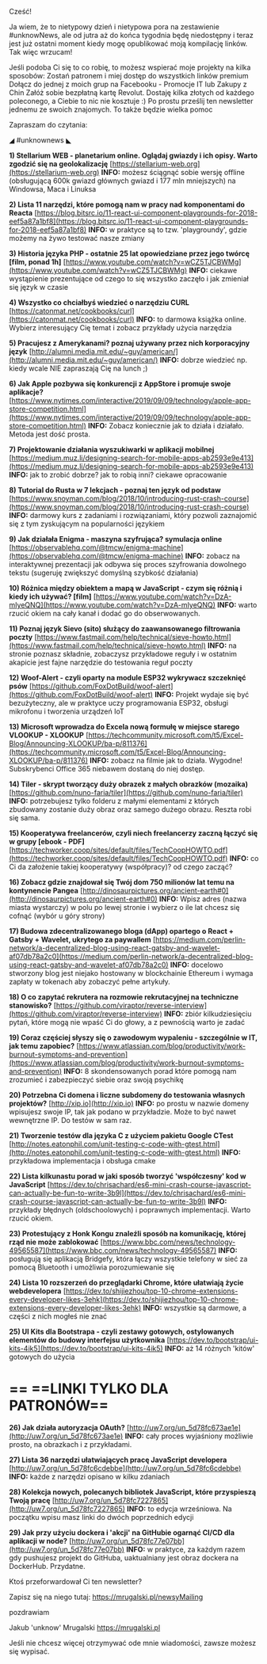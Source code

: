 Cześć!

Ja wiem, że to nietypowy dzień i nietypowa pora na zestawienie #unknowNews, ale od jutra aż do końca tygodnia będę niedostępny i teraz jest już ostatni moment kiedy mogę opublikować moją kompilację linków. Tak więc wrzucam!

 

Jeśli podoba Ci się to co robię, to możesz wspierać moje projekty na kilka sposobów:
Zostań patronem i miej dostęp do wszystkich linków premium
Dołącz do jednej z moich grup na Facebooku - Promocje IT lub Zakupy z Chin
Załóż sobie bezpłatną kartę Revolut. Dostaję kilka złotych od każdego poleconego, a Ciebie to nic nie kosztuje :)
Po prostu prześlij ten newsletter jednemu ze swoich znajomych. To także będzie wielka pomoc
 

Zapraszam do czytania:

 

◢ #unknownews ◣


**1) Stellarium WEB - planetarium online. Oglądaj gwiazdy i ich opisy. Warto zgodzić się na geolokalizację**
[https://stellarium-web.org](https://stellarium-web.org)
**INFO:** możesz ściągnąć sobie wersję offline (obsługującą 600k gwiazd głównych gwiazd i 177 mln mniejszych) na Windowsa, Maca i Linuksa


**2) Lista 11 narzędzi, które pomogą nam w pracy nad komponentami do Reacta**
[https://blog.bitsrc.io/11-react-ui-component-playgrounds-for-2018-eef5a87a1bf8](https://blog.bitsrc.io/11-react-ui-component-playgrounds-for-2018-eef5a87a1bf8)
**INFO:** w praktyce są to tzw. 'playgroundy', gdzie możemy na żywo testować nasze zmiany


**3) Historia języka PHP - ostatnie 25 lat opowiedziane przez jego twórcę [film, ponad 1h]**
[https://www.youtube.com/watch?v=wCZ5TJCBWMg](https://www.youtube.com/watch?v=wCZ5TJCBWMg)
**INFO:** ciekawe wystąpienie prezentujące od czego to się wszystko zaczęło i jak zmieniał się język w czasie


**4) Wszystko co chciałbyś wiedzieć o narzędziu CURL**
[https://catonmat.net/cookbooks/curl](https://catonmat.net/cookbooks/curl)
**INFO:** to darmowa książka online. Wybierz interesujący Cię temat i zobacz przykłady użycia narzędzia


**5) Pracujesz z Amerykanami? poznaj używany przez nich korporacyjny język**
[http://alumni.media.mit.edu/~guy/american/](http://alumni.media.mit.edu/~guy/american/)
**INFO:** dobrze wiedzieć np. kiedy wcale NIE zapraszają Cię na lunch ;)


**6) Jak Apple pozbywa się konkurencji z AppStore i promuje swoje aplikacje?**
[https://www.nytimes.com/interactive/2019/09/09/technology/apple-app-store-competition.html](https://www.nytimes.com/interactive/2019/09/09/technology/apple-app-store-competition.html)
**INFO:** Zobacz koniecznie jak to działa i działało. Metoda jest dość prosta.


**7) Projektowanie działania wyszukiwarki w aplikacji mobilnej**
[https://medium.muz.li/designing-search-for-mobile-apps-ab2593e9e413](https://medium.muz.li/designing-search-for-mobile-apps-ab2593e9e413)
**INFO:** jak to zrobić dobrze? jak to robią inni? ciekawe opracowanie


**8) Tutorial do Rusta w 7 lekcjach - poznaj ten język od podstaw**
[https://www.snoyman.com/blog/2018/10/introducing-rust-crash-course](https://www.snoyman.com/blog/2018/10/introducing-rust-crash-course)
**INFO:** darmowy kurs z zadaniami i rozwiązaniami, który pozwoli zaznajomić się z tym zyskującym na popularności językiem


**9) Jak działała Enigma - maszyna szyfrująca? symulacja online**
[https://observablehq.com/@tmcw/enigma-machine](https://observablehq.com/@tmcw/enigma-machine)
**INFO:** zobacz na interaktywnej prezentacji jak odbywa się proces szyfrowania dowolnego tekstu (sugeruję zwiększyć domyślną szybkość działania)


**10) Różnica między obiektem a mapą w JavaScript - czym się różnią i kiedy ich używać? [film]**
[https://www.youtube.com/watch?v=DzA-mIyeQNQ](https://www.youtube.com/watch?v=DzA-mIyeQNQ)
**INFO:** warto rzucić okiem na cały kanał i dodać go do obserwowanych.


**11) Poznaj język Sievo (sito) służący do zaawansowanego filtrowania poczty**
[https://www.fastmail.com/help/technical/sieve-howto.html](https://www.fastmail.com/help/technical/sieve-howto.html)
**INFO:** na stronie poznasz składnie, zobaczysz przykładowe reguły i w ostatnim akapicie jest fajne narzędzie do testowania reguł poczty


**12) Woof-Alert - czyli oparty na module ESP32 wykrywacz szczeknięć psów**
[https://github.com/FoxDotBuild/woof-alert](https://github.com/FoxDotBuild/woof-alert)
**INFO:** Projekt wydaje się być bezużyteczny, ale w praktyce uczy programowania ESP32, obsługi mikrofonu i tworzenia urządzeń IoT


**13) Microsoft wprowadza do Excela nową formułę w miejsce starego VLOOKUP - XLOOKUP**
[https://techcommunity.microsoft.com/t5/Excel-Blog/Announcing-XLOOKUP/ba-p/811376](https://techcommunity.microsoft.com/t5/Excel-Blog/Announcing-XLOOKUP/ba-p/811376)
**INFO:** zobacz na filmie jak to działa. Wygodne! Subskrybenci Office 365 niebawem dostaną do niej dostęp.


**14) Tiler - skrypt tworzący duży obrazek z małych obrazków (mozaika)**
[https://github.com/nuno-faria/tiler](https://github.com/nuno-faria/tiler)
**INFO:** potrzebujesz tylko folderu z małymi elementami z których zbudowany zostanie duży obraz oraz samego dużego obrazu. Reszta robi się sama.


**15) Kooperatywa freelancerów, czyli niech freelancerzy zaczną łączyć się w grupy [ebook - PDF]**
[https://techworker.coop/sites/default/files/TechCoopHOWTO.pdf](https://techworker.coop/sites/default/files/TechCoopHOWTO.pdf)
**INFO:** co Ci da założenie takiej kooperatywy (współpracy)? od czego zacząć?


**16) Zobacz gdzie znajdował się Twój dom 750 milionów lat temu na kontynencie Pangea**
[http://dinosaurpictures.org/ancient-earth#0](http://dinosaurpictures.org/ancient-earth#0)
**INFO:** Wpisz adres (nazwa miasta wystarczy) w polu po lewej stronie i wybierz o ile lat chcesz się cofnąć (wybór u góry strony)


**17) Budowa zdecentralizowanego bloga (dApp) opartego o React + Gatsby + Wavelet, ukrytego za paywallem**
[https://medium.com/perlin-network/a-decentralized-blog-using-react-gatsby-and-wavelet-af07db78a2c0](https://medium.com/perlin-network/a-decentralized-blog-using-react-gatsby-and-wavelet-af07db78a2c0)
**INFO:** docelowo stworzony blog jest niejako hostowany w blockchainie Ethereum i wymaga zapłaty w tokenach aby zobaczyć pełne artykuły.


**18) O co zapytać rekrutera na rozmowie rekrutacyjnej na techniczne stanowisko?**
[https://github.com/viraptor/reverse-interview](https://github.com/viraptor/reverse-interview)
**INFO:** zbiór kilkudziesięciu pytań, które mogą nie wpaść Ci do głowy, a z pewnością warto je zadać


**19) Coraz częściej słyszy się o zawodowym wypaleniu - szczególnie w IT, jak temu zapobiec?**
[https://www.atlassian.com/blog/productivity/work-burnout-symptoms-and-prevention](https://www.atlassian.com/blog/productivity/work-burnout-symptoms-and-prevention)
**INFO:** 8 skondensowanych porad które pomogą nam zrozumieć i zabezpieczyć siebie oraz swoją psychikę


**20) Potrzebna Ci domena i liczne subdomeny do testowania własnych projektów?**
[http://xip.io](http://xip.io)
**INFO:** po prostu w nazwie domeny wpisujesz swoje IP, tak jak podano w przykładzie. Może to być nawet wewnętrzne IP. Do testów w sam raz.


**21) Tworzenie testów dla języka C z użyciem pakietu Google CTest**
[http://notes.eatonphil.com/unit-testing-c-code-with-gtest.html](http://notes.eatonphil.com/unit-testing-c-code-with-gtest.html)
**INFO:** przykładowa implementacja i obsługa cmake


**22) Lista kilkunastu porad w jaki sposób tworzyć 'współczesny' kod w JavaScript**
[https://dev.to/chrisachard/es6-mini-crash-course-javascript-can-actually-be-fun-to-write-3b9l](https://dev.to/chrisachard/es6-mini-crash-course-javascript-can-actually-be-fun-to-write-3b9l)
**INFO:** przykłady błędnych (oldschoolowych) i poprawnych implementacji. Warto rzucić okiem.


**23) Protestujący z Honk Kongu znaleźli sposób na komunikację, której rząd nie może zablokować**
[https://www.bbc.com/news/technology-49565587](https://www.bbc.com/news/technology-49565587)
**INFO:** posługują się aplikacją Bridgefy, która łączy wszystkie telefony w sieć za pomocą Bluetooth i umożliwia porozumiewanie się


**24) Lista 10 rozszerzeń do przeglądarki Chrome, które ułatwiają życie webdevelopera**
[https://dev.to/shijiezhou/top-10-chrome-extensions-every-developer-likes-3ehk](https://dev.to/shijiezhou/top-10-chrome-extensions-every-developer-likes-3ehk)
**INFO:** wszystkie są darmowe, a części z nich mogłeś nie znać


**25) UI Kits dla Bootstrapa - czyli zestawy gotowych, ostylowanych elementów do budowy interfejsu użytkownika**
[https://dev.to/bootstrap/ui-kits-4ik5](https://dev.to/bootstrap/ui-kits-4ik5)
**INFO:** aż 14 różnych 'kitów' gotowych do użycia


== **==LINKI TYLKO DLA PATRONÓW==**
 ==

**26) Jak działa autoryzacja OAuth?**
[http://uw7.org/un_5d78fc673ae1e](http://uw7.org/un_5d78fc673ae1e)
**INFO:** cały proces wyjaśniony możliwie prosto, na obrazkach i z przykładami.


**27) Lista 36 narzędzi ułatwiających pracę JavaScript developera**
[http://uw7.org/un_5d78fc6cdebbe](http://uw7.org/un_5d78fc6cdebbe)
**INFO:** każde z narzędzi opisano w kilku zdaniach


**28) Kolekcja nowych, polecanych bibliotek JavaScript, które przyspieszą Twoją pracę**
[http://uw7.org/un_5d78fc7227865](http://uw7.org/un_5d78fc7227865)
**INFO:** to edycja wrześniowa. Na początku wpisu masz linki do dwóch poprzednich edycji


**29) Jak przy użyciu dockera i 'akcji' na GitHubie ogarnąć CI/CD dla aplikacji w node?**
[http://uw7.org/un_5d78fc77e07bb](http://uw7.org/un_5d78fc77e07bb)
**INFO:** w praktyce, za każdym razem gdy pushujesz projekt do GitHuba, uaktualniany jest obraz dockera na DockerHub. Przydatne.


 

Ktoś przeforwardował Ci ten newsletter?

Zapisz się na niego tutaj: https://mrugalski.pl/newsyMailing

 

 
pozdrawiam

Jakub 'unknow' Mrugalski
https://mrugalski.pl
 

Jeśli nie chcesz więcej otrzymywać ode mnie wiadomości, zawsze możesz się wypisać.